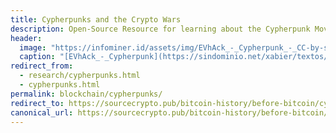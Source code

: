 ```yaml
---
title: Cypherpunks and the Crypto Wars
description: Open-Source Resource for learning about the Cypherpunk Movement
header:
  image: "https://infominer.id/assets/img/EVhAck_-_Cypherpunk_-_CC-by-sa-1.jpg"
  caption: "[EVhAck_-_Cypherpunk](https://sindominio.net/xabier/textos/evhack/cypherpunk/)"
redirect_from:
  - research/cypherpunks.html
  - cypherpunks.html
permalink: blockchain/cypherpunks/
redirect_to: https://sourcecrypto.pub/bitcoin-history/before-bitcoin/cypherpunks/
canonical_url: https://sourcecrypto.pub/bitcoin-history/before-bitcoin/cypherpunks/
---
```

